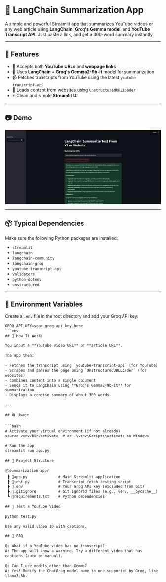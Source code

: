 # 🧠 LangChain Summarization App

A simple and powerful Streamlit app that summarizes YouTube videos or any web article using **LangChain**, **Groq's Gemma model**, and **YouTube Transcript API**. Just paste a link, and get a 300-word summary instantly.

---

## 🚀 Features

- 🔗 Accepts both **YouTube URLs** and **webpage links**
- 🤖 Uses **LangChain + Groq's Gemma2-9b-It** model for summarization
- 📹 Fetches transcripts from YouTube using the latest `youtube-transcript-api`
- 📰 Loads content from websites using `UnstructuredURLLoader`
- ⚡ Clean and simple **Streamlit UI**

---

## 📷 Demo

![App Screenshot](https://github.com/sarthakking5/Summarization-App/blob/main/images/Screenshot%202025-07-22%20104619.png)

---
## 📦 Typical Dependencies

Make sure the following Python packages are installed:

- `streamlit`
- `langchain`
- `langchain-community`
- `langchain-groq`
- `youtube-transcript-api`
- `validators`
- `python-dotenv`
- `unstructured`

---

## 🔐 Environment Variables

Create a `.env` file in the root directory and add your Groq API key:

```env
GROQ_API_KEY=your_groq_api_key_here
```env
## 🧠 How It Works

You input a **YouTube video URL** or **article URL**.

The app then:

- Fetches the transcript using `youtube-transcript-api` (for YouTube)
- Scrapes and parses the page using `UnstructuredURLLoader` (for websites)
- Combines content into a single document
- Sends it to LangChain using **Groq's Gemma2-9b-It** for summarization
- Displays a concise summary of about 300 words

---

## 🛠️ Usage

```bash
# Activate your virtual environment (if not already)
source venv/bin/activate  # or .\venv\Scripts\activate on Windows

# Run the app
streamlit run app.py

## 📁 Project Structure

📦summarization-app/
 ┣ 📄app.py              # Main Streamlit application
 ┣ 📄test.py             # Transcript fetch testing script
 ┣ 📄.env                # Your Groq API key (excluded from Git)
 ┣ 📄.gitignore          # Git ignored files (e.g., venv, __pycache__)
 ┗ 📄requirements.txt    # Python dependencies

## 🧪 Test a YouTube Video

python test.py

Use any valid video ID with captions.

## 🙋 FAQ

Q: What if a YouTube video has no transcript?
A: The app will show a warning. Try a different video that has captions (auto or manual).

Q: Can I use models other than Gemma?
A: Yes! Modify the ChatGroq model name to one supported by Groq, like llama3-8b.

